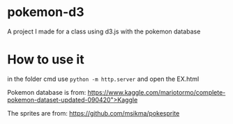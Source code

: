 # pokemon-d3
A project I made for a class using d3.js with the pokemon database

# How to use it

in the folder cmd use ```python -m http.server``` and open the EX.html


Pokemon database is from: https://www.kaggle.com/mariotormo/complete-pokemon-dataset-updated-090420">Kaggle

The sprites are from: https://github.com/msikma/pokesprite